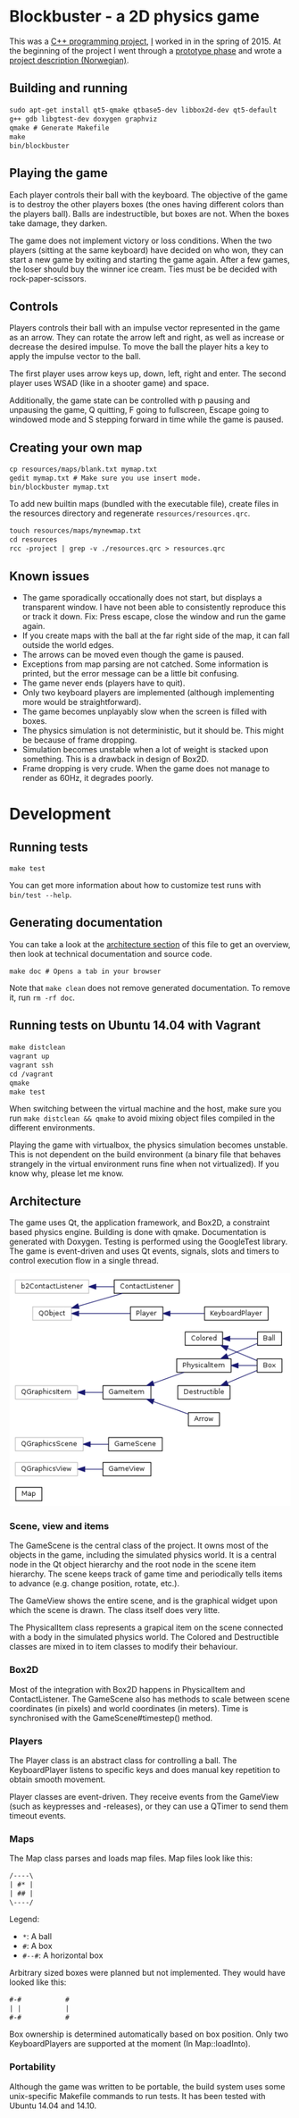 # Blockbuster - a 2D physics game

This was a [C++ programming project](https://github.com/hioa-cs/cpp_v2015/blob/master/prosjektoppgave/prosjektoppgave.md),
[I](http://github.com/matiashf) worked in in the spring of 2015. At
the beginning of the project I went through a [prototype
phase](prototype.md) and wrote a [project description
(Norwegian)](prosjektbeskrivelse.md).

## Building and running

```shell
sudo apt-get install qt5-qmake qtbase5-dev libbox2d-dev qt5-default g++ gdb libgtest-dev doxygen graphviz
qmake # Generate Makefile
make
bin/blockbuster
```

## Playing the game

Each player controls their ball with the keyboard. The objective of
the game is to destroy the other players boxes (the ones having
different colors than the players ball). Balls are indestructible, but
boxes are not. When the boxes take damage, they darken.

The game does not implement victory or loss conditions. When the two
players (sitting at the same keyboard) have decided on who won, they
can start a new game by exiting and starting the game again. After a
few games, the loser should buy the winner ice cream. Ties must be be
decided with rock-paper-scissors.

## Controls

Players controls their ball with an impulse vector represented in the
game as an arrow. They can rotate the arrow left and right, as well as
increase or decrease the desired impulse. To move the ball the player
hits a key to apply the impulse vector to the ball.

The first player uses arrow keys up, down, left, right and enter. The
second player uses WSAD (like in a shooter game) and space.

Additionally, the game state can be controlled with p pausing and
unpausing the game, Q quitting, F going to fullscreen, Escape going to
windowed mode and S stepping forward in time while the game is paused.

## Creating your own map

```shell
cp resources/maps/blank.txt mymap.txt
gedit mymap.txt # Make sure you use insert mode.
bin/blockbuster mymap.txt
```

To add new builtin maps (bundled with the executable file), create
files in the resources directory and regenerate `resources/resources.qrc`.

```shell
touch resources/maps/mynewmap.txt
cd resources
rcc -project | grep -v ./resources.qrc > resources.qrc
```

## Known issues

* The game sporadically occationally does not start, but displays a
  transparent window. I have not been able to consistently reproduce
  this or track it down. Fix: Press escape, close the window and run
  the game again.
* If you create maps with the ball at the far right side of the map,
  it can fall outside the world edges.
* The arrows can be moved even though the game is paused.
* Exceptions from map parsing are not catched. Some information is
  printed, but the error message can be a little bit confusing.
* The game never ends (players have to quit).
* Only two keyboard players are implemented (although implementing
  more would be straightforward).
* The game becomes unplayably slow when the screen is filled with boxes.
* The physics simulation is not deterministic, but it should be. This
  might be because of frame dropping.
* Simulation becomes unstable when a lot of weight is stacked upon
  something. This is a drawback in design of Box2D.
* Frame dropping is very crude. When the game does not manage to
  render as 60Hz, it degrades poorly.

# Development

## Running tests

```shell
make test
```

You can get more information about how to customize test runs with
`bin/test --help`.

## Generating documentation

You can take a look at the [architecture section](#architecture) of
this file to get an overview, then look at technical documentation and
source code.

```shell
make doc # Opens a tab in your browser
```

Note that `make clean` does not remove generated documentation. To
remove it, run `rm -rf doc`.

## Running tests on Ubuntu 14.04 with Vagrant

```shell
make distclean
vagrant up
vagrant ssh
cd /vagrant
qmake
make test
```

When switching between the virtual machine and the host, make sure you
run `make distclean && qmake` to avoid mixing object files compiled in
the different environments.

Playing the game with virtualbox, the physics simulation becomes
unstable. This is not dependent on the build environment (a binary
file that behaves strangely in the virtual environment runs fine when
not virtualized). If you know why, please let me know.

## Architecture

The game uses Qt, the application framework, and Box2D, a constraint
based physics engine. Building is done with qmake. Documentation is
generated with Doxygen. Testing is performed using the GoogleTest
library. The game is event-driven and uses Qt events, signals, slots
and timers to control execution flow in a single thread.

![Class diagram](classes.png)

### Scene, view and items

The GameScene is the central class of the project. It owns most of the
objects in the game, including the simulated physics world. It is a
central node in the Qt object hierarchy and the root node in the scene
item hierarchy. The scene keeps track of game time and periodically
tells items to advance (e.g. change position, rotate, etc.).

The GameView shows the entire scene, and is the graphical widget upon
which the scene is drawn. The class itself does very litte.

The PhysicalItem class represents a grapical item on the scene
connected with a body in the simulated physics world. The Colored and
Destructible classes are mixed in to item classes to modify their
behaviour.

### Box2D

Most of the integration with Box2D happens in PhysicalItem and
ContactListener. The GameScene also has methods to scale between scene
coordinates (in pixels) and world coordinates (in meters). Time is
synchronised with the GameScene#timestep() method.

### Players

The Player class is an abstract class for controlling a ball. The
KeyboardPlayer listens to specific keys and does manual key repetition
to obtain smooth movement.

Player classes are event-driven. They receive events from the GameView
(such as keypresses and -releases), or they can use a QTimer to send
them timeout events.

### Maps

The Map class parses and loads map files. Map files look like this:

```
/----\
| #* |
| ## |
\----/
```

Legend:
* `*`: A ball
* `#`: A box
* `#--#`: A horizontal box

Arbitrary sized boxes were planned but not implemented. They would
have looked like this:

```
#-#           #
| |           |
#-#           #
```

Box ownership is determined automatically based on box position. Only
two KeyboardPlayers are supported at the moment (In Map::loadInto).

### Portability

Although the game was written to be portable, the build system uses
some unix-specific Makefile commands to run tests. It has been tested
with Ubuntu 14.04 and 14.10.
